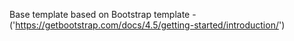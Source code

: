Base template based on Bootstrap template - ('https://getbootstrap.com/docs/4.5/getting-started/introduction/')
